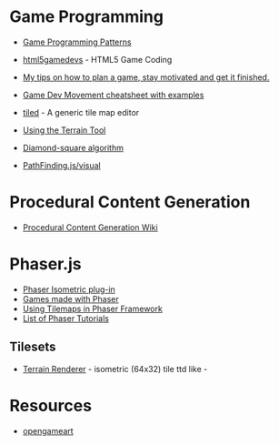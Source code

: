 # Game Programming

* [Game Programming Patterns](http://gameprogrammingpatterns.com/)
* [html5gamedevs](http://www.html5gamedevs.com/) - HTML5 Game Coding
* [My tips on how to plan a game, stay motivated and get it finished.](https://www.reddit.com/r/gamedev/comments/2d89kj/my_tips_on_how_to_plan_a_game_stay_motivated_and/)
* [Game Dev Movement cheatsheet with examples](http://www.somethinghitme.com/2013/11/13/snippets-i-always-forget-movement/)

* [tiled](https://github.com/bjorn/tiled/) - A generic tile map editor
* [Using the Terrain Tool](https://github.com/bjorn/tiled/wiki/Using-the-Terrain-Tool) 
* [Diamond-square algorithm](https://en.wikipedia.org/wiki/Diamond-square_algorithm)
* [PathFinding.js/visual](https://qiao.github.io/PathFinding.js/visual/)

# Procedural Content Generation

* [Procedural Content Generation Wiki](http://pcg.wikidot.com/)

# Phaser.js

* [Phaser Isometric plug-in](http://rotates.org/phaser/iso/)
* [Games made with Phaser](http://pgl.ilinov.eu/)
* [Using Tilemaps in Phaser Framework](http://svejkgames.com/blog/post/using-tilemaps-in-phaser-framework/)
* [List of Phaser Tutorials](http://www.lessmilk.com/phaser-tutorial/) 

## Tilesets

* [Terrain Renderer](http://opengameart.org/content/terrain-renderer) - isometric (64x32) tile ttd like
                                                                      - 

# Resources

* [opengameart](http://opengameart.org/)